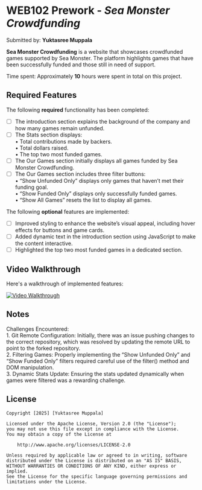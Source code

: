 # WEB102 Prework - *Sea Monster Crowdfunding*

Submitted by: **Yuktasree Muppala**

**Sea Monster Crowdfunding** is a website that showcases crowdfunded games supported by Sea Monster. The platform highlights games that have been successfully funded and those still in need of support.

Time spent: Approximately **10** hours were spent in total on this project.

## Required Features

The following **required** functionality has been completed:

* [ ] The introduction section explains the background of the company and how many games remain unfunded.
* [ ] The Stats section displays: <br>
	•	Total contributions made by backers. <br>
	•	Total dollars raised. <br>
	•	The top two most funded games.
* [ ] The Our Games section initially displays all games funded by Sea Monster Crowdfunding.
* [ ] The Our Games section includes three filter buttons: <br>
	•	“Show Unfunded Only” displays only games that haven’t met their funding goal. <br>
	•	“Show Funded Only” displays only successfully funded games. <br>
	•	“Show All Games” resets the list to display all games.

The following **optional** features are implemented: <br>

* [ ] Improved styling to enhance the website’s visual appeal, including hover effects for buttons and game cards. <br>
* [ ] Added dynamic text in the introduction section using JavaScript to make the content interactive. <br>
* [ ] Highlighted the top two most funded games in a dedicated section.

## Video Walkthrough

Here's a walkthrough of implemented features:

[![Video Walkthrough](https://img.youtube.com/vi/j3E9Yn3wd6g/0.jpg)](https://www.youtube.com/watch?v=j3E9Yn3wd6g)

## Notes

Challenges Encountered: <br>
	1.	Git Remote Configuration: Initially, there was an issue pushing changes to the correct repository, which was resolved by updating the remote URL to point to the forked repository. <br>
	2.	Filtering Games: Properly implementing the “Show Unfunded Only” and “Show Funded Only” filters required careful use of the filter() method and DOM manipulation. <br>
	3.	Dynamic Stats Update: Ensuring the stats updated dynamically when games were filtered was a rewarding challenge.

## License

    Copyright [2025] [Yuktasree Muppala]

    Licensed under the Apache License, Version 2.0 (the "License");
    you may not use this file except in compliance with the License.
    You may obtain a copy of the License at

        http://www.apache.org/licenses/LICENSE-2.0

    Unless required by applicable law or agreed to in writing, software
    distributed under the License is distributed on an "AS IS" BASIS,
    WITHOUT WARRANTIES OR CONDITIONS OF ANY KIND, either express or implied.
    See the License for the specific language governing permissions and
    limitations under the License.

